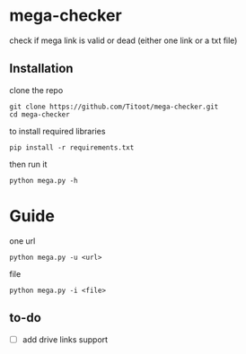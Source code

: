 
# mega-checker
check if mega link is valid or dead (either one link or a txt file)


## Installation
clone the repo
```
git clone https://github.com/Titoot/mega-checker.git
cd mega-checker
```
to install required libraries
```
pip install -r requirements.txt
```

then run it
```
python mega.py -h
```
# Guide

one url
```
python mega.py -u <url>
```
file
```
python mega.py -i <file>
```

## to-do

- [ ] add drive links support



<!--- CRINGE
#### donate if you liked what i do :)
#### bitcoin:
#### bc1q773tfvtmuefey2rc2smh98m6xtcuza29xfgfyw
#### ETH:
#### 0xf09B18434F441E49fc90BE141b2Ba3877c1C1b2d
#### you don't have to --->
